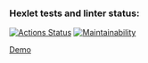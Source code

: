 ### Hexlet tests and linter status:
[![Actions Status](https://github.com/justsega/frontend-bootcamp-project-12/workflows/hexlet-check/badge.svg)](https://github.com/justsega/frontend-bootcamp-project-12/actions)  [![Maintainability](https://api.codeclimate.com/v1/badges/920da47e58c298663374/maintainability)](https://codeclimate.com/github/justsega/frontend-bootcamp-project-12/maintainability)

[Demo](https://frontend-bootcamp-project-12-production-7bb5.up.railway.app/)